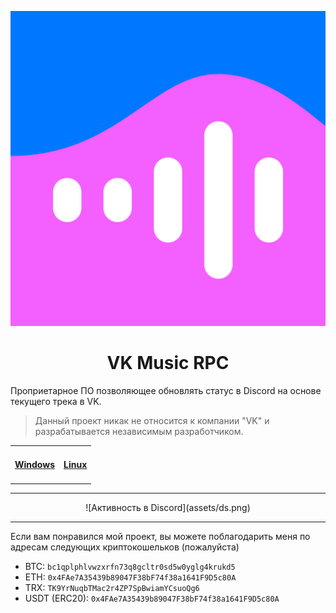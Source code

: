 <p align="center">
  <img width="512" alt="VK Музыка" src="assets/icon.png">
  <h1 align="center">VK Music RPC</h1>
  <p>Проприетарное ПО позволяющее обновлять статус в Discord на основе текущего трека в VK.</p>
  <blockquote>
    <p>Данный проект никак не относится к компании "VK" и разрабатывается независимым разработчиком.</p>
  </blockquote>
  <table align="center">
        <tr>
            <td><h4><a href="">Windows</a></h3></td>
            <td><h4><a href="">Linux</a></h4></td>
        </tr>
    </table>
</p>

---
<div style="text-align: center;">
  ![Активность в Discord](assets/ds.png)
</div>

---
Если вам понравился мой проект, вы можете поблагодарить меня по адресам следующих криптокошельков (пожалуйста)
- BTC: `bc1qplphlvwzxrfn73q8gcltr0sd5w0yglg4krukd5`
- ETH: `0x4FAe7A35439b89047F38bF74f38a1641F9D5c80A`
- TRX: `TK9YrNuqbTMac2r4ZP7SpBwiamYCsuoQg6`
- USDT (ERC20): `0x4FAe7A35439b89047F38bF74f38a1641F9D5c80A`
